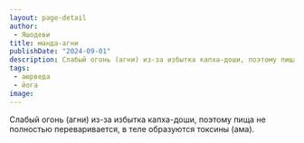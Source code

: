 ```yaml
---
layout: page-detail
author:
 - Яшодеви
title: манда-агни
publishDate: "2024-09-01"
description: Слабый огонь (агни) из-за избытка капха-доши, поэтому пища не полностью переваривается, в теле образуются токсины (ама).
tags:
 - аюрведа
 - йога
image: 
---
```


Слабый огонь (агни) из-за избытка капха-доши, поэтому пища не полностью переваривается, в теле образуются токсины (ама).

